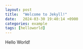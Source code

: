 ```yaml
---
layout: post
title:  "Welcome to Jekyll!"
date:   2024-03-30 19:40:14 +0900
categories: example
tags: [helloworld]
---
```


Hello World!
